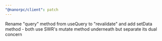 ```yaml
---
"@nanorpc/client": patch
---
```


Rename "query" method from useQuery to "revalidate" and add setData method - both use SWR's mutate method underneath but separate its dual concern
